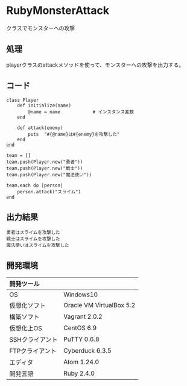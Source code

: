 # RubyMonsterAttack
クラスでモンスターへの攻撃

## 処理
playerクラスのattackメソッドを使って、モンスターへの攻撃を出力する。

## コード
```
class Player
    def initialize(name)
        @name = name            # インスタンス変数
    end

    def attack(enemy)
        puts  "#{@name}は#{enemy}を攻撃した"
    end
end

team = []
team.push(Player.new("勇者"))
team.push(Player.new("戦士"))
team.push(Player.new("魔法使い"))

team.each do |person|
    person.attack("スライム")
end
```

## 出力結果  
```
勇者はスライムを攻撃した
戦士はスライムを攻撃した
魔法使いはスライムを攻撃した
```
  
## 開発環境
| 開発ツール |  |
|:-|:-|
| OS | Windows10 |
| 仮想化ソフト | Oracle VM VirtualBox 5.2 |
| 構築ソフト | Vagrant 2.0.2 |
| 仮想化上OS | CentOS 6.9 |
| SSHクライアント | PuTTY 0.6.8 |
| FTPクライアント | Cyberduck 6.3.5 |
| エディタ | Atom 1.24.0 |
| 開発言語 | Ruby 2.4.0 |
